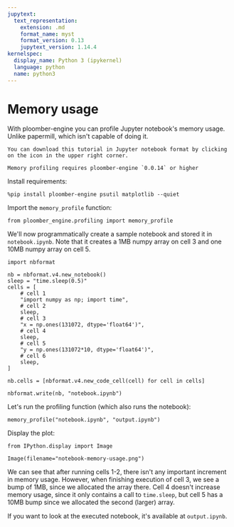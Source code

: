 ```yaml
---
jupytext:
  text_representation:
    extension: .md
    format_name: myst
    format_version: 0.13
    jupytext_version: 1.14.4
kernelspec:
  display_name: Python 3 (ipykernel)
  language: python
  name: python3
---
```


# Memory usage

With ploomber-engine you can profile Jupyter notebook's memory usage. Unlike papermill, which isn't capable of doing it.

```{note}
You can download this tutorial in Jupyter notebook format by clicking on the icon in the upper right corner.
```

```{important}
Memory profiling requires ploomber-engine `0.0.14` or higher
```

Install requirements:

```{code-cell} ipython3
%pip install ploomber-engine psutil matplotlib --quiet
```

Import the `memory_profile` function:

```{code-cell} ipython3
from ploomber_engine.profiling import memory_profile
```

We'll now programmatically create a sample notebook and stored it in `notebook.ipynb`. Note that it creates a 1MB numpy array on cell 3 and one 10MB numpy array on cell 5.

```{code-cell} ipython3
import nbformat

nb = nbformat.v4.new_notebook()
sleep = "time.sleep(0.5)"
cells = [
    # cell 1
    "import numpy as np; import time",
    # cell 2
    sleep,
    # cell 3
    "x = np.ones(131072, dtype='float64')",
    # cell 4
    sleep,
    # cell 5
    "y = np.ones(131072*10, dtype='float64')",
    # cell 6
    sleep,
]

nb.cells = [nbformat.v4.new_code_cell(cell) for cell in cells]

nbformat.write(nb, "notebook.ipynb")
```

Let's run the profiling function (which also runs the notebook):

```{code-cell} ipython3
memory_profile("notebook.ipynb", "output.ipynb")
```

Display the plot:

```{code-cell} ipython3
from IPython.display import Image

Image(filename="notebook-memory-usage.png")
```

We can see that after running cells 1-2, there isn't any important increment in memory usage. However, when finishing execution of cell 3, we see a bump of 1MB, since we allocated the array there. Cell 4 doesn't increase memory usage, since it only contains a call to `time.sleep`, but cell 5 has a 10MB bump since we allocated the second (larger) array.

If you want to look at the executed notebook, it's available at `output.ipynb`.
